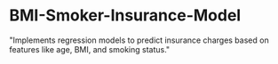 # BMI-Smoker-Insurance-Model
"Implements regression models to predict insurance charges based on features like age, BMI, and smoking status."

